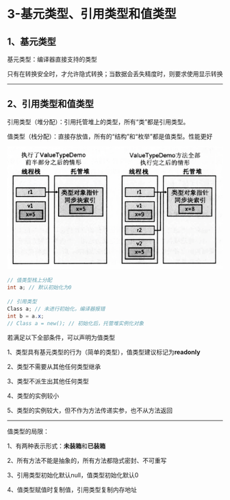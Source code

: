 # 3-基元类型、引用类型和值类型

## 1、基元类型

   基元类型：编译器直接支持的类型

   只有在转换安全时，才允许隐式转换；当数据会丢失精度时，则要求使用显示转换

---

## 2、引用类型和值类型

   引用类型（堆分配）：引用托管堆上的类型，所有“类”都是引用类型。

   值类型（栈分配）：直接存放值，所有的“结构”和“枚举”都是值类型。性能更好

![Image.png](3-%E5%9F%BA%E5%85%83%E7%B1%BB%E5%9E%8B%E3%80%81%E5%BC%95%E7%94%A8%E7%B1%BB%E5%9E%8B%E5%92%8C%E5%80%BC%E7%B1%BB%E5%9E%8B.assets/Image.png)

```cs
// 值类型栈上分配
int a; // 默认初始化为0

// 引用类型
Class a; // 未进行初始化，编译器报错
int b = a.x;
// Class a = new(); // 初始化后，托管堆实例化对象
```

若满足以下全部条件，可以声明为值类型

1、类型具有基元类型的行为（简单的类型），值类型建议标记为**readonly**

2、类型不需要从其他任何类型继承

3、类型不派生出其他任何类型

4、类型的实例较小

5、类型的实例较大，但不作为方法传递实参，也不从方法返回

---

值类型的局限：

1、有两种表示形式：**未装箱**和**已装箱**

2、所有方法不能是抽象的，所有方法都隐式密封、不可重写

3、引用类型初始化默认null，值类型初始化默认0

4、值类型赋值时复制值，引用类型复制内存地址

